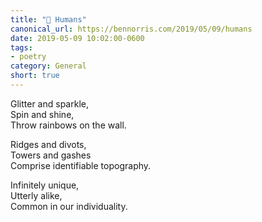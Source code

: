 ```yaml
---
title: "📝 Humans"
canonical_url: https://bennorris.com/2019/05/09/humans
date: 2019-05-09 10:02:00-0600
tags:
- poetry
category: General
short: true
---
```


Glitter and sparkle,  
Spin and shine,  
Throw rainbows on the wall.

Ridges and divots,  
Towers and gashes  
Comprise identifiable topography.

Infinitely unique,  
Utterly alike,  
Common in our individuality.
